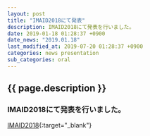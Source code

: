 ```yaml
---
layout: post
title: "IMAID2018にて発表"
description: IMAID2018にて発表を行いました。
date: 2019-01-18 01:28:37 +0900
date_news: "2019.01.18"
last_modified_at: 2019-07-20 01:28:37 +0900
categories: news presentation
sub_categories: oral
---
```


## {{ page.description }}

### IMAID2018にて発表を行いました。

[IMAID2018](https://imaid2018.jimdofree.com/){:target="_blank"}
